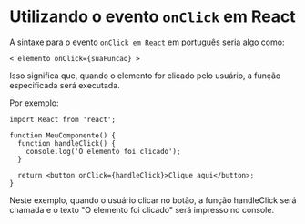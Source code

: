 # Utilizando o evento `onClick` em React

A sintaxe para o evento `onClick em React` em português seria algo como:

```
< elemento onClick={suaFuncao} > 
```

Isso significa que, quando o elemento for clicado pelo usuário, a função especificada será executada.

Por exemplo:

```
import React from 'react';

function MeuComponente() {
  function handleClick() {
    console.log('O elemento foi clicado');
  }

  return <button onClick={handleClick}>Clique aqui</button>;
}
```

Neste exemplo, quando o usuário clicar no botão, a função handleClick será chamada e o texto "O elemento foi clicado" será impresso no console.
